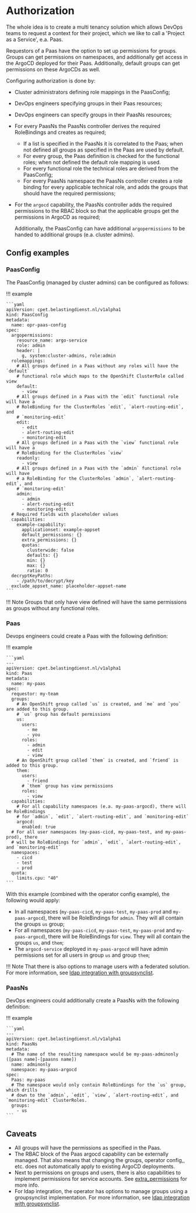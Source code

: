 # Authorization

The whole idea is to create a multi tenancy solution which allows DevOps teams
to request a context for their project, which we like to call a 'Project as a Service',
e.a. Paas.

Requestors of a Paas have the option to set up permissions for groups. Groups can
get permissions on namespaces, and additionally get access in the ArgoCD deployed
for their Paas. Additionally, default groups can get permissions on these ArgoCDs as well.

Configuring authorization is done by:

- Cluster administrators defining role mappings in the PaasConfig;
- DevOps engineers specifying groups in their Paas resources;
- DevOps engineers can specify groups in their PaasNs resources;
- For every PaasNs the PaasNs controller derives the required RoleBindings and
  creates as required;
  - If a list is specified in the PaasNs it is correlated to the Paas;
    when not defined all groups as specified in the Paas are used by default.
  - For every group, the Paas definition is checked for the functional roles;
    when not defined the default role mapping is used.
  - For every functional role the technical roles are derived from the PaasConfig;
  - For every PaasNs namespace the PaasNs controller creates a role binding for
    every applicable technical role, and adds the groups that should have the
    required permissions;
- For the `argocd` capability, the PaasNs controller adds the required permissions
  to the RBAC block so that the applicable groups get the permissions in ArgoCD
  as required;

  Additionally, the PaasConfig can have additional `argopermissions` to
  be handed to additional groups (e.a. cluster admins).

## Config examples

### PaasConfig

The PaasConfig (managed by cluster admins) can be configured as follows:

!!! example

    ```yaml
    apiVersion: cpet.belastingdienst.nl/v1alpha1
    kind: PaasConfig
    metadata:
      name: opr-paas-config
    spec:
      argopermissions:
        resource_name: argo-service
        role: admin
        header: |
          g, system:cluster-admins, role:admin
      rolemappings:
        # All groups defined in a Paas without any roles will have the `default`
        # functional role which maps to the OpenShift ClusterRole called view
        default:
          - view
        # All groups defined in a Paas with the `edit` functional role will have a
        # RoleBinding for the ClusterRoles `edit`, `alert-routing-edit`, and
        # `monitoring-edit`
        edit:
          - edit
          - alert-routing-edit
          - monitoring-edit
        # All groups defined in a Paas with the `view` functional role will have a
        # RoleBinding for the ClusterRoles `view`
        readonly:
          - view
        # All groups defined in a Paas with the `admin` functional role will have
        # a RoleBinding for the ClusterRoles `admin`, `alert-routing-edit`, and
        # `monitoring-edit`
        admin:
          - admin
          - alert-routing-edit
          - monitoring-edit
      # Required fields with placeholder values
      capabilities:
        example-capability:
          applicationset: example-appset
          default_permissions: {}
          extra_permissions: {}
          quotas:
            clusterwide: false
            defaults: {}
            min: {}
            max: {}
            ratio: 0
      decryptKeyPaths:
        - /path/to/decrypt/key
      exclude_appset_name: placeholder-appset-name
    ```

!!! Note
Groups that only have view defined will have the same permissions as groups
without any functional roles.

### Paas

Devops engineers could create a Paas with the following definition:

!!! example

    ```yaml
    ---
    apiVersion: cpet.belastingdienst.nl/v1alpha1
    kind: Paas
    metadata:
      name: my-paas
    spec:
      requestor: my-team
      groups:
        # An OpenShift group called `us` is created, and `me` and `you` are added to this group.
        # `us` group has default permissions
        us:
          users:
            - me
            - you
          roles:
            - admin
            - edit
            - view
        # An OpenShift group called `them` is created, and `friend` is added to this group.
        them:
          users:
            - friend
          # `them` group has view permissions
          roles:
            - view
      capabilities:
        # For all capability namespaces (e.a. my-paas-argocd), there will be RoleBindings
        # for `admin`, `edit`, `alert-routing-edit`, and `monitoring-edit`
        argocd:
          enabled: true
      # For all user namespaces (my-paas-cicd, my-paas-test, and my-paas-prod), there
      # will be RoleBindings for `admin`, `edit`, `alert-routing-edit`, and `monitoring-edit`
      namespaces:
        - cicd
        - test
        - prod
      quota:
        limits.cpu: "40"
    ```

With this example (combined with the operator config example), the following would apply:

- In all namespaces (`my-paas-cicd`, `my-paas-test`, `my-paas-prod` and `my-paas-argocd`),
  there will be RoleBindings for `admin`. They will all contain the groups `us` group;
- For all namespaces (`my-paas-cicd`, `my-paas-test`, `my-paas-prod` and `my-paas-argocd`),
  there will be RoleBindings for `view`. They will all contain the groups `us`, and `them`;
- The `argocd-service` deployed in `my-paas-argocd` will have admin permissions set
  for all users in group `us` and group `them`;

!!! Note
That there is also options to manage users with a federated solution.
For more information, see [ldap integration with groupsynclist](groupsynclist.md).

### PaasNs

DevOps engineers could additionally create a PaasNs with the following definition:

!!! example

    ```yaml
    ---
    apiVersion: cpet.belastingdienst.nl/v1alpha1
    kind: PaasNs
    metadata:
      # The name of the resulting namespace would be my-paas-adminonly ([paas name]-[paasns name])
      name: adminonly
      namespace: my-paas-argocd
    spec:
      Paas: my-paas
      # The namespace would only contain RoleBindings for the `us` group, which drills
      # down to the `admin`, `edit`, `view`, `alert-routing-edit`, and `monitoring-edit` ClusterRoles.
      groups:
        - us
    ```

## Caveats

- All groups will have the permissions as specified in the Paas.
- The RBAC block of the Paas argocd capability can be externally managed.
  That also means that changing the groups, operator config,, etc. does not automatically
  apply to existing ArgoCD deployments.
- Next to permissions on groups and users, there is also capabilities to implement
  permissions for service accounts. See [extra_permissions](../../administrators-guide/capabilities.md#configuring-permissions) for
  more info.
- For ldap integration, the operator has options to manage groups using a groupsynclist
  implementation. For more information, see [ldap integration with groupsynclist](groupsynclist.md).

